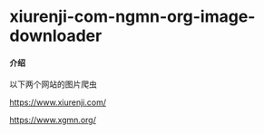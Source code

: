 # xiurenji-com-ngmn-org-image-downloader

#### 介绍

以下两个网站的图片爬虫

https://www.xiurenji.com/

https://www.xgmn.org/

